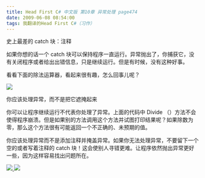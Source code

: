 ```yaml
---
title: Head First C# 中文版 第10章 异常处理 page474
date: 2009-06-08 08:54:00
tags: 我翻译的Head First C#（习作）
---
```

史上最差的  catch  块：注释

  

如果你想的话一个  catch  块可以保持程序一直运行。异常抛出了，你捕获它，没有关闭程序或者给出出错信息，只是继续运行。但是有时候，没有这种好事。

  

看看下面的除法运算器，看起来很有趣，怎么回事儿呢？

  

![](https://p-blog.csdn.net/images/p_blog_csdn_net/cuipengfei1/EntryImages/20090608/2009-06-08_08-43-14.jpg)

你应该处理异常，而不是把它遮掩起来

  

你可以让程序继续运行不代表你处理了异常。上面的代码中  Divide
（）方法不会使得程序崩溃。但是如果别的方法调用这个方法并试图打印结果呢？如果除数为零，那么这个方法很有可能返回一个不正确的、未预期的值。

  

你应该处理异常而不是添加注释并掩盖异常。如果你无法处理异常，不要留下一个空的或者写着注释的  catch
块！这会使别人寻错更难。让程序依然抛出异常更好一些，因为这样容易找出问题所在。

  



[ ![](https://profile.csdnimg.cn/5/2/5/3_cuipengfei1)
![](https://g.csdnimg.cn/static/user-reg-year/1x/11.png)
](https://blog.csdn.net/cuipengfei1)





